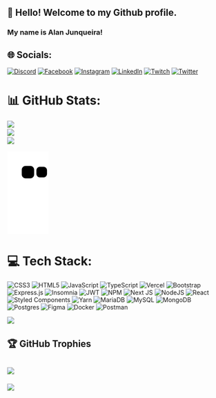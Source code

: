 <link rel="stylesheet" href="https://cdn.jsdelivr.net/gh/devicons/devicon@v2.15.1/devicon.min.css">


## 👋 Hello! Welcome to my Github profile.
### My name is Alan Junqueira!

## 🌐 Socials:
[![Discord](https://img.shields.io/badge/Discord-%237289DA.svg?logo=discord&logoColor=white)](htttps://discord.gg/Yaohuram#4836) [![Facebook](https://img.shields.io/badge/Facebook-%231877F2.svg?logo=Facebook&logoColor=white)](https://facebook.com/https://www.facebook.com/Allann.Junnkh/) [![Instagram](https://img.shields.io/badge/Instagram-%23E4405F.svg?logo=Instagram&logoColor=white)](https://instagram.com/https://www.instagram.com/allann.junnkh/) [![LinkedIn](https://img.shields.io/badge/LinkedIn-%230077B5.svg?logo=linkedin&logoColor=white)](https://linkedin.com/in/https://www.linkedin.com/in/alan-junqueira/) [![Twitch](https://img.shields.io/badge/Twitch-%239146FF.svg?logo=Twitch&logoColor=white)](https://twitch.tv/https://www.twitch.tv/yaohuram) [![Twitter](https://img.shields.io/badge/Twitter-%231DA1F2.svg?logo=Twitter&logoColor=white)](https://twitter.com/https://twitter.com/yaohuram) 

# 📊 GitHub Stats:
![](https://github-readme-stats.vercel.app/api?username=Alan-Junqueira&theme=dark&hide_border=false&include_all_commits=true&count_private=false)<br/>
![](https://github-readme-streak-stats.herokuapp.com/?user=Alan-Junqueira&theme=dark&hide_border=false)<br/>
![](https://github-readme-stats.vercel.app/api/top-langs/?username=Alan-Junqueira&theme=dark&hide_border=false&include_all_commits=true&count_private=false&layout=compact)

![Snake animation](https://github.com/alan-junqueira/alan-junqueira/blob/output/github-contribution-grid-snake.svg)

# 💻 Tech Stack:
![CSS3](https://img.shields.io/badge/css3-%231572B6.svg?style=for-the-badge&logo=css3&logoColor=white) ![HTML5](https://img.shields.io/badge/html5-%23E34F26.svg?style=for-the-badge&logo=html5&logoColor=white) ![JavaScript](https://img.shields.io/badge/javascript-%23323330.svg?style=for-the-badge&logo=javascript&logoColor=%23F7DF1E) ![TypeScript](https://img.shields.io/badge/typescript-%23007ACC.svg?style=for-the-badge&logo=typescript&logoColor=white) ![Vercel](https://img.shields.io/badge/vercel-%23000000.svg?style=for-the-badge&logo=vercel&logoColor=white) ![Bootstrap](https://img.shields.io/badge/bootstrap-%23563D7C.svg?style=for-the-badge&logo=bootstrap&logoColor=white) ![Express.js](https://img.shields.io/badge/express.js-%23404d59.svg?style=for-the-badge&logo=express&logoColor=%2361DAFB) ![Insomnia](https://img.shields.io/badge/Insomnia-black?style=for-the-badge&logo=insomnia&logoColor=5849BE) ![JWT](https://img.shields.io/badge/JWT-black?style=for-the-badge&logo=JSON%20web%20tokens) ![NPM](https://img.shields.io/badge/NPM-%23000000.svg?style=for-the-badge&logo=npm&logoColor=white) ![Next JS](https://img.shields.io/badge/Next-black?style=for-the-badge&logo=next.js&logoColor=white) ![NodeJS](https://img.shields.io/badge/node.js-6DA55F?style=for-the-badge&logo=node.js&logoColor=white) ![React](https://img.shields.io/badge/react-%2320232a.svg?style=for-the-badge&logo=react&logoColor=%2361DAFB) ![Styled Components](https://img.shields.io/badge/styled--components-DB7093?style=for-the-badge&logo=styled-components&logoColor=white) ![Yarn](https://img.shields.io/badge/yarn-%232C8EBB.svg?style=for-the-badge&logo=yarn&logoColor=white) ![MariaDB](https://img.shields.io/badge/MariaDB-003545?style=for-the-badge&logo=mariadb&logoColor=white) ![MySQL](https://img.shields.io/badge/mysql-%2300f.svg?style=for-the-badge&logo=mysql&logoColor=white) ![MongoDB](https://img.shields.io/badge/MongoDB-%234ea94b.svg?style=for-the-badge&logo=mongodb&logoColor=white) ![Postgres](https://img.shields.io/badge/postgres-%23316192.svg?style=for-the-badge&logo=postgresql&logoColor=white) ![Figma](https://img.shields.io/badge/figma-%23F24E1E.svg?style=for-the-badge&logo=figma&logoColor=white) ![Docker](https://img.shields.io/badge/docker-%230db7ed.svg?style=for-the-badge&logo=docker&logoColor=white) ![Postman](https://img.shields.io/badge/Postman-FF6C37?style=for-the-badge&logo=postman&logoColor=white)

![](https://www.codewars.com/users/Alan-Junqueira/badges/large)

## 🏆 GitHub Trophies
![](https://github-profile-trophy.vercel.app/?username=Alan-Junqueira&theme=darkhub&no-frame=false&no-bg=false&margin-w=4)
---
[![](https://visitcount.itsvg.in/api?id=Alan-Junqueira&icon=2&color=12)](https://visitcount.itsvg.in)





